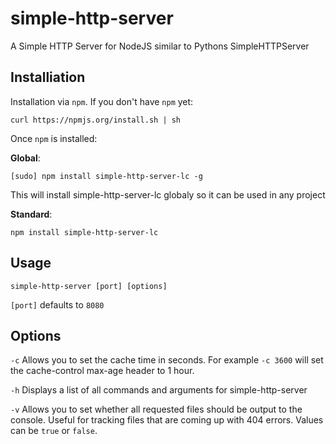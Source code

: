 simple-http-server
==================

A Simple HTTP Server for NodeJS similar to Pythons SimpleHTTPServer

## Installiation

Installation via `npm`. If you don't have `npm` yet:

    curl https://npmjs.org/install.sh | sh

Once `npm` is installed:

**Global**:

    [sudo] npm install simple-http-server-lc -g
    
This will install simple-http-server-lc globaly so it can be used in any project
    
**Standard**:

    npm install simple-http-server-lc
    
## Usage

	simple-http-server [port] [options]

`[port]` defaults to `8080`

## Options

`-c` Allows you to set the cache time in seconds. For example `-c 3600` will set the cache-control max-age header to 1 hour.

`-h` Displays a list of all commands and arguments for simple-http-server

`-v` Allows you to set whether all requested files should be output to the console. Useful for tracking files that are coming up with 404 errors. Values can be `true` or `false`.
